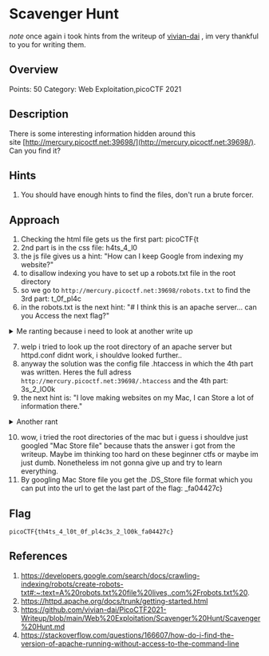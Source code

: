 # Scavenger Hunt
*note* once again i took hints from the writeup of [vivian-dai](https://github.com/vivian-dai) , im very thankful to you for writing them.  
## Overview

Points: 50
Category: Web Exploitation,picoCTF 2021

## Description

There is some interesting information hidden around this site [http://mercury.picoctf.net:39698/](http://mercury.picoctf.net:39698/). Can you find it?

## Hints

1. You should have enough hints to find the files, don't run a brute forcer.

## Approach

1. Checking the html file gets us the first part: picoCTF{t
2. 2nd part is in the css file: h4ts_4_l0
3. the js file gives us a hint: "How can I keep Google from indexing my website?"
4. to disallow indexing you have to set up a robots.txt file in the root directory
5. so we go to ``http://mercury.picoctf.net:39698/robots.txt`` to find the 3rd part: t_0f_pl4c
6. in the robots.txt is the next hint: "# I think this is an apache server... can you Access the next flag?"
<details> <summary>Me ranting because i need to look at another write up</summary> <p>okay so i looked around the internet and i tried to get info on the apache server with cURL again, but i couldnt find any info like the version of the apache server. 
actually i couldnt even find traces that the site was an apache server. I dont want to try to exploit any vulnerabilites anyway because im not sure if i should.. oh well time to look at the write up </p> </details> 

7. welp i tried to look up the root directory of an apache server but httpd.conf didnt work, i shouldve looked further..
8. anyway the solution was the config file .htaccess in which the 4th part was written. 
   Heres the full adress ``http://mercury.picoctf.net:39698/.htaccess`` and the 4th part: 3s_2_lO0k
9. the next hint is: "I love making websites on my Mac, I can Store a lot of information there." 
<details> <summary>Another rant</summary> <p>Storing information on mac huh, i really have no idea how to even start looking for the answer to this one. I guess i really just need a lot more experience and knowledge to intuitively know what to do? i dont know</p> </details> 

10. wow, i tried the root directories of the mac but i guess i shouldve just googled "Mac Store file" because thats the answer i got from the writeup. Maybe im thinking too hard on these beginner ctfs or maybe im just dumb. Nonetheless im not gonna give up and try to learn everything.
11. By googling Mac Store file you get the .DS_Store file format which you can put into the url to get the last part of the flag: _fa04427c}


## Flag

```
picoCTF{th4ts_4_l0t_0f_pl4c3s_2_lO0k_fa04427c}
```

## References


1. https://developers.google.com/search/docs/crawling-indexing/robots/create-robots-txt#:~:text=A%20robots.txt%20file%20lives,.com%2Frobots.txt%20.
2. https://httpd.apache.org/docs/trunk/getting-started.html
3. https://github.com/vivian-dai/PicoCTF2021-Writeup/blob/main/Web%20Exploitation/Scavenger%20Hunt/Scavenger%20Hunt.md
4. https://stackoverflow.com/questions/166607/how-do-i-find-the-version-of-apache-running-without-access-to-the-command-line
